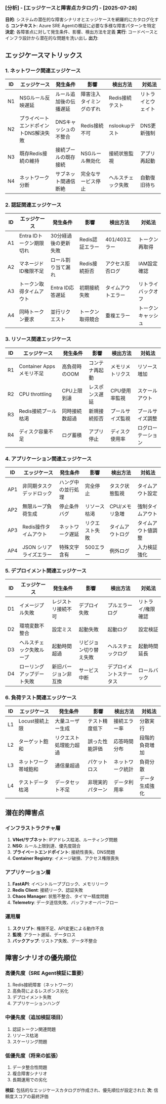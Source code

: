 ### [分析] - [エッジケースと障害点カタログ] - [2025-07-28]
**目的**: システムの潜在的な障害シナリオとエッジケースを網羅的にカタログ化する
**コンテキスト**: Azure SRE Agentの検証に必要な多様な障害パターンを特定
**決定**: 各障害点に対して発生条件、影響、検出方法を定義
**実行**: コードベースとインフラ設計から潜在的な問題を洗い出し
**出力**: 

## エッジケースマトリックス

### 1. ネットワーク関連エッジケース

| ID | エッジケース | 発生条件 | 影響 | 検出方法 | 対処法 |
|----|------------|---------|------|---------|--------|
| N1 | NSGルール反映遅延 | ルール追加後の伝播遅延 | 障害注入タイミングのずれ | Redis接続テスト | リトライとウェイト |
| N2 | プライベートエンドポイントDNS解決失敗 | DNSキャッシュの不整合 | Redis接続不可 | nslookupテスト | DNS更新強制 |
| N3 | 既存Redis接続の維持 | 接続プールの既存接続 | NSGルール無効化 | 接続状態監視 | アプリ再起動 |
| N4 | ネットワーク分断 | サブネット間通信断絶 | 完全なサービス停止 | ヘルスチェック失敗 | 自動復旧待ち |

### 2. 認証関連エッジケース

| ID | エッジケース | 発生条件 | 影響 | 検出方法 | 対処法 |
|----|------------|---------|------|---------|--------|
| A1 | Entra IDトークン期限切れ | 30分経過後の更新失敗 | Redis認証エラー | 401/403エラー | トークン再取得 |
| A2 | マネージドID権限不足 | ロール割り当て漏れ | Redis接続拒否 | アクセス拒否ログ | IAM設定確認 |
| A3 | トークン取得タイムアウト | Entra ID応答遅延 | 初期接続失敗 | タイムアウトエラー | リトライバックオフ |
| A4 | 同時トークン要求 | 並行リクエスト | トークン取得競合 | 重複エラー | トークンキャッシュ |

### 3. リソース関連エッジケース

| ID | エッジケース | 発生条件 | 影響 | 検出方法 | 対処法 |
|----|------------|---------|------|---------|--------|
| R1 | Container Appsメモリ不足 | 高負荷時のOOM | コンテナ再起動 | メモリメトリクス | リソース増加 |
| R2 | CPU throttling | CPU上限到達 | レスポンス遅延 | CPU使用率監視 | スケールアウト |
| R3 | Redis接続プール枯渇 | 同時接続数超過 | 新規接続拒否 | プールサイズ監視 | プールサイズ調整 |
| R4 | ディスク容量不足 | ログ蓄積 | アプリ停止 | ディスク使用率 | ログローテーション |

### 4. アプリケーション関連エッジケース

| ID | エッジケース | 発生条件 | 影響 | 検出方法 | 対処法 |
|----|------------|---------|------|---------|--------|
| AP1 | 非同期タスクデッドロック | ハング中の並行処理 | 完全停止 | タスク状態監視 | タイムアウト設定 |
| AP2 | 無限ループ負荷生成 | 停止条件バグ | リソース枯渇 | CPU/メモリ急増 | 強制タイムアウト |
| AP3 | Redis操作タイムアウト | ネットワーク遅延 | リクエスト失敗 | タイムアウトログ | タイムアウト値調整 |
| AP4 | JSON シリアライズエラー | 特殊文字含有 | 500エラー | 例外ログ | 入力検証強化 |

### 5. デプロイメント関連エッジケース

| ID | エッジケース | 発生条件 | 影響 | 検出方法 | 対処法 |
|----|------------|---------|------|---------|--------|
| D1 | イメージプル失敗 | レジストリ接続不可 | デプロイ失敗 | プルエラーログ | リトライ/権限確認 |
| D2 | 環境変数不整合 | 設定ミス | 起動失敗 | 起動ログ | 設定検証 |
| D3 | ヘルスチェック失敗ループ | 起動時間超過 | リビジョン切り替え失敗 | ヘルスチェックログ | 起動時間延長 |
| D4 | ローリングアップデート失敗 | 新旧バージョン非互換 | サービス中断 | デプロイメントステータス | ロールバック |

### 6. 負荷テスト関連エッジケース

| ID | エッジケース | 発生条件 | 影響 | 検出方法 | 対処法 |
|----|------------|---------|------|---------|--------|
| L1 | Locust接続上限 | 大量ユーザー生成 | テスト精度低下 | 接続エラー率 | 分散実行 |
| L2 | ターゲット飽和 | リクエスト処理能力超過 | 誤った性能評価 | 応答時間分布 | 段階的負荷増加 |
| L3 | ネットワーク帯域飽和 | 通信量超過 | パケットロス | ネットワーク統計 | 負荷分散 |
| L4 | テストデータ枯渇 | データセット不足 | 非現実的パターン | データ利用率 | データ生成強化 |

## 潜在的障害点

### インフラストラクチャ層
1. **VNet/サブネット**: IPアドレス枯渇、ルーティング問題
2. **NSG**: ルール上限到達、優先度競合
3. **プライベートエンドポイント**: 接続性喪失、DNS問題
4. **Container Registry**: イメージ破損、アクセス権限喪失

### アプリケーション層
1. **FastAPI**: イベントループブロック、メモリリーク
2. **Redis Client**: 接続リーク、認証失敗
3. **Chaos Manager**: 状態不整合、タイマー精度問題
4. **Telemetry**: データ送信失敗、バッファオーバーフロー

### 運用層
1. **スクリプト**: 権限不足、API変更による動作不良
2. **監視**: アラート遅延、データロス
3. **バックアップ**: リストア失敗、データ不整合

## 障害シナリオの優先順位

### 高優先度（SRE Agent検証に重要）
1. Redis接続障害（ネットワーク）
2. 高負荷によるレスポンス劣化
3. デプロイメント失敗
4. アプリケーションハング

### 中優先度（追加検証項目）
1. 認証トークン関連問題
2. リソース枯渇
3. スケーリング問題

### 低優先度（将来の拡張）
1. データ整合性問題
2. 複合障害シナリオ
3. 長期運用での劣化

**検証**: 包括的なエッジケースカタログが作成され、優先順位が設定された
**次**: 信頼度スコアの最終評価